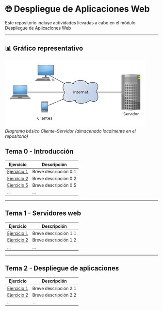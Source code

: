 # 🌐 Despliegue de Aplicaciones Web

Este repositorio incluye actividades llevadas a cabo en el módulo Despliegue de Aplicaciones Web

---

## 📊 Gráfico representativo

![Diagrama Cliente-Servidor](./recursos/diagrama_cliente_servidor.png)  
*Diagrama básico Cliente–Servidor (almacenado localmente en el repositorio)*



## Tema 0 - Introducción

| Ejercicio | Descripción |
|-----------|-------------|
| [Ejercicio 1](./Tema0/Ejercicio1) | Breve descripción 0.1 |
| [Ejercicio 2](./Tema0/Ejercicio2) | Breve descripción 0.2 |
| [Ejercicio 5](./Tema0/Ejercicio5) | Breve descripción 0.5 |
| ...       | ...         |

---

## Tema 1 - Servidores web

| Ejercicio | Descripción |
|-----------|-------------|
| [Ejercicio 1](./Tema1/Ejercicio1) | Breve descripción 1.1 |
| [Ejercicio 2](./Tema1/Ejercicio2) | Breve descripción 1.2 |
| ...       | ...         |

---

## Tema 2 - Despliegue de aplicaciones

| Ejercicio | Descripción |
|-----------|-------------|
| [Ejercicio 1](./Tema2/Ejercicio1) | Breve descripción 2.1 |
| [Ejercicio 2](./Tema2/Ejercicio2) | Breve descripción 2.2 |
| ...       | ...         |
